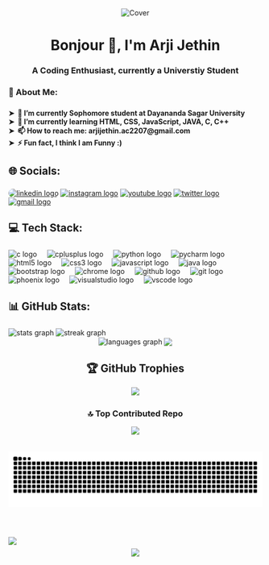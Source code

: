 <div align="center">
<img align="center" src="https://getwallpapers.com/wallpaper/full/1/c/0/15024.jpg" alt="Cover"  />
<div/>

<h1 align="center">Bonjour 👋, I'm Arji Jethin</h1>


###
<h3 align="center">A Coding Enthusiast, currently a Universtiy Student</h3>
<h3 align="left">💫 About Me:</h3>

###

<h4 align="left">➤‎ ‎ 🔭 I’m currently Sophomore student at Dayananda Sagar University<br>➤‎ ‎ 🌱‎ I’m currently learning HTML, CSS, JavaScript, JAVA, C, C++<br>➤‎ ‎ 📫 How to reach me: arjijethin.ac2207@gmail.com<br>➤ ‎ ⚡ Fun fact, I think I am Funny :)</h4>

###

<h2 align="left">🌐 Socials:</h2>

###

<div align="left">
  <a href="https://www.linkedin.com/in/arji-jethin-naga-sai-eswar-345138278/" target="_blank" style="display: inline-block; margin: 0;">
    <img style="border-radius: 25vh;" src="https://raw.githubusercontent.com/rahuldkjain/github-profile-readme-generator/master/src/images/icons/Social/linked-in-alt.svg" height="40" width="60" alt="linkedin logo" />
  </a>
  <a href="https://www.instagram.com/eswararji07/" target="_blank" style="display: inline-block; margin: 0;">
    <img src="https://raw.githubusercontent.com/rahuldkjain/github-profile-readme-generator/master/src/images/icons/Social/instagram.svg" height="40" width="60" alt="instagram logo" />
  </a>
  <a href="https://www.youtube.com/@mrphoenix2518" target="_blank" style="display: inline-block; margin: 0;">
    <img src="https://raw.githubusercontent.com/rahuldkjain/github-profile-readme-generator/master/src/images/icons/Social/youtube.svg" height="40" width="60" alt="youtube logo" />
  </a>
  <a href="https://x.com/ArjiJethin51993" target="_blank" style="display: inline-block; margin: 0;">
    <img src="https://raw.githubusercontent.com/rahuldkjain/github-profile-readme-generator/master/src/images/icons/Social/twitter.svg" height="40" width="60" alt="twitter logo" />
  </a>
  <a href="mailto:arjijethin.ac2207@gmail.com" target="_blank" style="display: inline-block; margin: 0;">
    <img src="https://upload.wikimedia.org/wikipedia/commons/7/7e/Gmail_icon_%282020%29.svg" height="40" width="60" alt="gmail logo" />
  </a>
</div>


###

<h2 align="left">💻 Tech Stack:</h2>

###

<div align="left">
  <img src="https://cdn.jsdelivr.net/gh/devicons/devicon/icons/c/c-original.svg" height="30" alt="c logo"  />
  <img width="12" />
  <img src="https://cdn.jsdelivr.net/gh/devicons/devicon/icons/cplusplus/cplusplus-plain.svg" height="30" alt="cplusplus logo"  />
  <img width="12" />
  <img src="https://cdn.jsdelivr.net/gh/devicons/devicon/icons/python/python-original.svg" height="30" alt="python logo"  />
  <img width="12" />
  <img src="https://cdn.jsdelivr.net/gh/devicons/devicon/icons/pycharm/pycharm-original.svg" height="30" alt="pycharm logo"  />
  <img width="12" />
  <img src="https://cdn.jsdelivr.net/gh/devicons/devicon/icons/html5/html5-plain.svg" height="30" alt="html5 logo"  />
  <img width="12" />
  <img src="https://cdn.jsdelivr.net/gh/devicons/devicon/icons/css3/css3-plain.svg" height="30" alt="css3 logo"  />
  <img width="12" />
  <img src="https://cdn.jsdelivr.net/gh/devicons/devicon/icons/javascript/javascript-plain.svg" height="30" alt="javascript logo"  />
  <img width="12" />
  <img src="https://cdn.jsdelivr.net/gh/devicons/devicon/icons/java/java-original.svg" height="30" alt="java logo"  />
  <img width="12" />
  <img src="https://cdn.jsdelivr.net/gh/devicons/devicon/icons/bootstrap/bootstrap-original-wordmark.svg" height="30" alt="bootstrap logo"  />
  <img width="12" />
  <img src="https://cdn.jsdelivr.net/gh/devicons/devicon/icons/chrome/chrome-plain.svg" height="30" alt="chrome logo"  />
  <img width="12" />
  <img src="https://cdn.simpleicons.org/github/181717" height="30" alt="github logo"  />
  <img width="12" />
  <img src="https://cdn.jsdelivr.net/gh/devicons/devicon/icons/git/git-original-wordmark.svg" height="30" alt="git logo"  />
  <img width="12" />
  <img src="https://cdn.jsdelivr.net/gh/devicons/devicon/icons/phoenix/phoenix-original.svg" height="30" alt="phoenix logo"  />
  <img width="12" />
  <img src="https://cdn.jsdelivr.net/gh/devicons/devicon/icons/visualstudio/visualstudio-plain.svg" height="30" alt="visualstudio logo"  />
  <img width="12" />
  <img src="https://cdn.jsdelivr.net/gh/devicons/devicon/icons/vscode/vscode-original.svg" height="30" alt="vscode logo"  />
</div>

###

<h2 align="left">📊 GitHub Stats:</h2>

###

<div align="left">
  <img src="https://github-readme-stats.vercel.app/api?username=arjijethin&theme=radical&show_icons=true" height="200vh" alt="stats graph"  />
  <img src="https://streak-stats.demolab.com?user=ArjiJethin&locale=en&mode=daily&theme=radical&hide_border=false&border_radius=5" height="200vh" alt="streak graph"  />
  <br/> 
</div>
<div align="center">
<img align="center" src="https://github-readme-stats.vercel.app/api/top-langs/?username=arjijethin&layout=donut&theme=radical&locale=en&hide_title=false&langs_count=12&hide_border=false" height="250vh" width="" alt="languages graph" />
<img align="center" src="https://miro.medium.com/v2/resize:fit:996/1*2X4kX8wkfbtBFu9Zack_IA.gif" height=250vh> 
</div>

###



## 🏆 GitHub Trophies
![](https://github-profile-trophy.vercel.app/?username=ArjiJethin&theme=tokyonight&no-frame=false&no-bg=true&margin-w=4)


### 🔝 Top Contributed Repo
![](https://github-contributor-stats.vercel.app/api?username=ArjiJethin&limit=5&theme=aura&combine_all_yearly_contributions=true)

<br clear="both">

<img src="https://raw.githubusercontent.com/ArjiJethin/ArjiJethin/output/snake.svg" alt="Snake animation" />

###

<h1 align="left"></h1>

###

<br clear="both">

<img align="left" src="https://visitor-badge.laobi.icu/badge?page_id=ArjiJethin.ArjiJethin&left_color=darkcyan&left_text=Profile%20Views"  />

###

<a href="https://youtu.be/dQw4w9WgXcQ?si=hLXYXbSuJlLEFMHG" target="_blank" title="hehe :)" rel="noopener noreferrer">
<img src="https://i.kym-cdn.com/photos/images/original/000/890/053/f87.gif" height=40>
</a>

 ###
